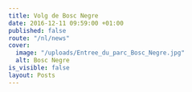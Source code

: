 ```yaml
---
title: Volg de Bosc Negre
date: 2016-12-11 09:59:00 +01:00
published: false
route: "/nl/news"
cover:
  image: "/uploads/Entree_du_parc_Bosc_Negre.jpg"
  alt: Bosc Negre
is_visible: false
layout: Posts
---
```


